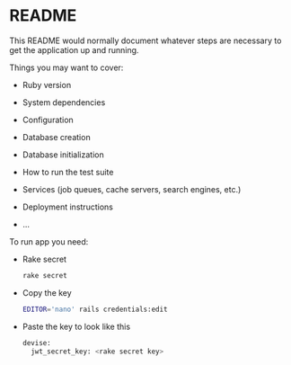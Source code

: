 # README

This README would normally document whatever steps are necessary to get the
application up and running.

Things you may want to cover:

* Ruby version

* System dependencies

* Configuration

* Database creation

* Database initialization

* How to run the test suite

* Services (job queues, cache servers, search engines, etc.)

* Deployment instructions

* ...

To run app you need:


* Rake secret
  ```sh
  rake secret
  ```
* Copy the key

  ```sh
  EDITOR='nano' rails credentials:edit
  ```
  
* Paste the key to look like this

  ```sh
  devise:
    jwt_secret_key: <rake secret key>
  ```

  
